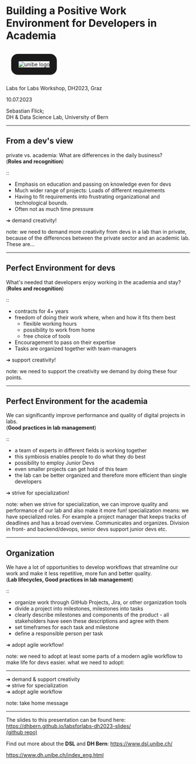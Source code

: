 # Building a Positive Work Environment for Developers in Academia

<img src="https://www.unibe.ch/media/logo_unibern.png" alt="unibe logo" style="background-color: white; margin: 1em; border: 20px solid; border-radius: 18px;">

Labs for Labs Workshop, DH2023, Graz

10.07.2023

Sebastian Flick;  
DH & Data Science Lab, University of Bern

<!-- ---

## Who's talking?

Sebastian Flick

I'm a frontend developer at [DSL](https://www.dsl.unibe.ch/) and [DH Bern](https://www.dh.unibe.ch/index_eng.html) at the University of Bern, Switzerland.

I studied Philosophy, Linguistics and Computer Science but have also worked in the Industry for several years. -->

---

## From a dev's view

private vs. academia: What are differences in the daily business?  
(**Roles and recognition**)

::

- Emphasis on education and passing on knowledge even for devs
- Much wider range of projects: Loads of different requirements
  <!-- //Devs come in contact with a wide range of fields and need to be really flexible in their communication and problem-solving skills-->
- Having to fit requirements into frustrating organizational and technological bounds.
- Often not as much time pressure

<div class="emphazise">➔ demand creativity!</div>

note: we need to demand more creativity from devs in a lab than in private, because of the differences between the private sector and an academic lab. These are...

---

## Perfect Environment for devs

What's needed that developers enjoy working in the academia and stay?  
(**Roles and recognition**)

::

- contracts for 4+ years
- freedom of doing their work where, when and how it fits them best
  - flexible working hours
  - possibility to work from home
  - free choice of tools
- Encouragement to pass on their expertise
- Tasks are organized together with team-managers

<div class="emphazise">➔ support creativity!</div>

note: we need to support the creativity we demand by doing these four points.

---

## Perfect Environment for the academia

We can significantly improve performance and quality of digital projects in labs.  
(**Good practices in lab management**)

::

- a team of experts in different fields is working together
- this symbiosis enables people to do what they do best
- possibility to employ Junior Devs
- even smaller projects can get hold of this team
- the lab can be better organized and therefore more efficient than single developers

<div class="emphazise">➔ strive for specialization!</div>

note: when we strive for specialization, we can improve quality and performance of our lab and also make it more fun! specialization means: we have specialized roles. For example a project manager that keeps tracks of deadlines and has a broad overview. Communicates and organizes. Division in front- and backend/devops, senior devs support junior devs etc.

---

## Organization

We have a lot of opportunities to develop workflows that streamline our work and make it less repetitive, more fun and better quality.  
(**Lab lifecycles, Good practices in lab management**)

::

- organize work through GitHub Projects, Jira, or other organization tools
- divide a project into milestones, milestones into tasks
- clearly describe milestones and components of the product - all stakeholders have seen these descriptions and agree with them
- set timeframes for each task and milestone
- define a responsible person per task

<div class="emphazise">➔ adopt agile workflow!</div>

note: we need to adopt at least some parts of a modern agile workflow to make life for devs easier. what we need to adopt:

---

<div class="emphazise">
➔ demand & support creativity<br>
➔ strive for specialization<br>
➔ adopt agile workflow<br>
</div>

note: take home message

---

The slides to this presentation can be found here: https://dhbern.github.io/labsforlabs-dh2023-slides/  
[(github repo)](https://github.com/DHBern/labsforlabs-dh2023-slides)

Find out more about the **DSL** and **DH Bern**:
https://www.dsl.unibe.ch/

https://www.dh.unibe.ch/index_eng.html

